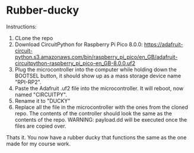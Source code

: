# Rubber-ducky
Instructions:

1. CLone the repo
2. Download CircuitPython for Raspberry Pi Pico 8.0.0: https://adafruit-circuit-python.s3.amazonaws.com/bin/raspberry_pi_pico/en_GB/adafruit-circuitpython-raspberry_pi_pico-en_GB-8.0.0.uf2
3. Plug the microcontroller into the computer while holding down the BOOTSEL button, it should show up as a mass storage device name "RPI-RP2".
4. Paste the Adafruit .uf2 file into the microcontroller. It will reboot, now named "CIRCUITPY".
5. Rename it to "DUCKY"
6. Replace all the file in the microcontroller with the ones from the cloned repo. The contents of the controller should look the same as the contents of the repo.
WARNING: payload.dd will be executed once the files are copied over.

Thats it. You now have a rubber ducky that functions the same as the one made for my course work.
